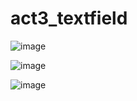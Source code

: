 # act3_textfield

![image](https://github.com/user-attachments/assets/4ce9f7c0-1b74-47e8-be00-4708306581a9)

![image](https://github.com/user-attachments/assets/8cd52424-dbe3-49ce-b0e0-e12d21cc07b6)

![image](https://github.com/user-attachments/assets/a1c93c3c-becb-4ca9-94e7-2da571098427)


